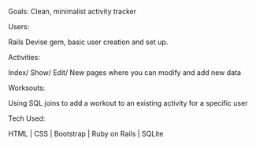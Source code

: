 Goals: Clean, minimalist activity tracker

Users:  

Rails Devise gem, basic user creation and set up.

Activities:  

Index/ Show/ Edit/ New pages where you can modify and add new data

Worksouts:

Using SQL joins to add a workout to an existing activity for a specific user

Tech Used:

HTML  |
CSS   |
Bootstrap   |
Ruby on Rails   |
SQLite   
